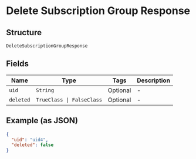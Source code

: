 
# Delete Subscription Group Response

## Structure

`DeleteSubscriptionGroupResponse`

## Fields

| Name | Type | Tags | Description |
|  --- | --- | --- | --- |
| `uid` | `String` | Optional | - |
| `deleted` | `TrueClass \| FalseClass` | Optional | - |

## Example (as JSON)

```json
{
  "uid": "uid4",
  "deleted": false
}
```


